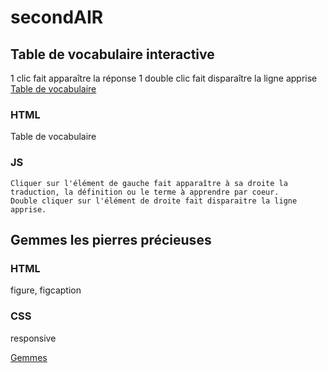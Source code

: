 # secondAIR

## Table de vocabulaire interactive
1 clic fait apparaître la réponse
1 double clic fait disparaître la ligne apprise
[Table de vocabulaire](https://inani27.github.io/secondAIR/)

### HTML 
Table de vocabulaire 
### JS 
	Cliquer sur l'élément de gauche fait apparaître à sa droite la traduction, la définition ou le terme à apprendre par coeur. 
	Double cliquer sur l'élément de droite fait disparaitre la ligne apprise.
	
	
	
## Gemmes les pierres précieuses
### HTML 
figure, figcaption 
### CSS 
responsive

[Gemmes](https://inani27.github.io/secondAIR/Gemmes)
